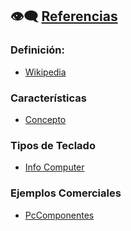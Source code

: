 ## 👁️‍🗨️ [Referencias](README.md)

### Definición:
- [Wikipedia](https://es.wikipedia.org/wiki/Teclado_(inform%C3%A1tica))

### Características
- [Concepto](https://concepto.de/teclado-informatica/)

### Tipos de Teclado
- [Info Computer](https://www.info-computer.com/blog/cuales-son-los-tipos-de-teclado.html#:~:text=Existen%20diferentes%20tipos%20de%20teclados,adecuado%20para%20tus%20actividades%20diarias.)

### Ejemplos Comerciales
- [PcComponentes](https://www.pccomponentes.com/teclados)
